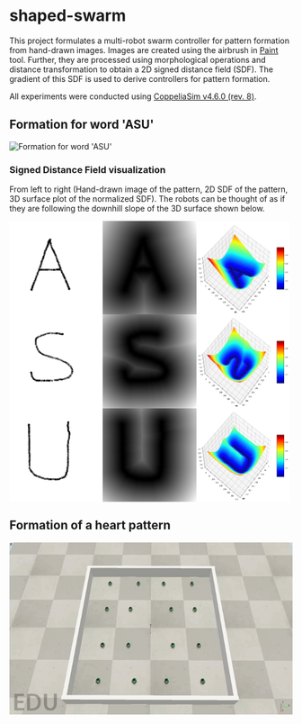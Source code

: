 # shaped-swarm
This project formulates a multi-robot swarm controller for pattern formation from hand-drawn images. Images are created using the airbrush in [Paint](https://jspaint.app/) tool. Further, they are processed using morphological operations and distance transformation to obtain a 2D signed distance field (SDF). The gradient of this SDF is used to derive controllers for pattern formation. 

All experiments were conducted using [CoppeliaSim v4.6.0 (rev. 8)](https://www.coppeliarobotics.com/downloads).

## Formation for word 'ASU'
![Formation for word 'ASU'](./results/asu_pattern_video.gif)

### Signed Distance Field visualization
From left to right (Hand-drawn image of the pattern, 2D SDF of the pattern, 3D surface plot of the normalized SDF). The robots can be thought of as if they are following the downhill slope of the 3D surface shown below.

<div style="display:flex;">
  <img src="./art/asu/A.png" alt="Left Image" style="width:33%;">
  <img src="./results/A_sdf.png" alt="Left Image" style="width:33%;">
  <img src="./results/A_surf.png" alt="Right Image" style="width:33%;">
</div>
<div style="display:flex;">
  <img src="./art/asu/S.png" alt="Left Image" style="width:33%;">
  <img src="./results/S_sdf.png" alt="Left Image" style="width:33%;">
  <img src="./results/S_surf.png" alt="Right Image" style="width:33%;">
</div>
<div style="display:flex;">
  <img src="./art/asu/U.png" alt="Left Image" style="width:33%;">
  <img src="./results/U_sdf.png" alt="Left Image" style="width:33%;">
  <img src="./results/U_surf.png" alt="Right Image" style="width:33%;">
</div>

## Formation of a heart pattern
![Formation for heart pattern](./results/heart_pattern_video.gif)

